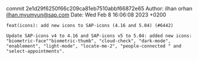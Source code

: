 commit 2e1d29f6250f66c209ca81eb7510abbf66872e65
Author: ilhan orhan <ilhan.myumyun@sap.com>
Date:   Wed Feb 8 16:06:08 2023 +0200

    feat(icons): add new icons to SAP-icons (4.16 and 5.04) (#6442)
    
    Update SAP-icons v4 to 4.16 and SAP-icons v5 to 5.04: added new icons: "biometric-face""biometric-thumb", "cloud-check", "dark-mode", "enablement", "light-mode", "locate-me-2", "people-connected " and "select-appointments".
